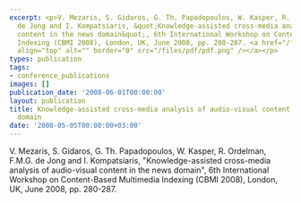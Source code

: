 ```yaml
---
excerpt: <p>V. Mezaris, S. Gidaros, G. Th. Papadopoulos, W. Kasper, R. Ordelman, F.M.G.
  de Jong and I. Kompatsiaris, &quot;Knowledge-assisted cross-media analysis of audio-visual
  content in the news domain&quot;, 6th International Workshop on Content-Based Multimedia
  Indexing (CBMI 2008), London, UK, June 2008, pp. 280-287. <a href="/files/cbmi08_mesh.pdf"><img
  align="top" alt="" border="0" src="/files/pdf/pdf.png" /></a></p>
types: publication
tags:
- conference_publications
images: []
publication_date: '2008-06-01T00:00:00'
layout: publication
title: Knowledge-assisted cross-media analysis of audio-visual content in the news
  domain
date: '2008-05-05T00:00:00+03:00'
---
```

<p>V. Mezaris, S. Gidaros, G. Th. Papadopoulos, W. Kasper, R. Ordelman, F.M.G. de Jong and I. Kompatsiaris, &quot;Knowledge-assisted cross-media analysis of audio-visual content in the news domain&quot;, 6th International Workshop on Content-Based Multimedia Indexing (CBMI 2008), London, UK, June 2008, pp. 280-287. <a href="/files/cbmi08_mesh.pdf"><img align="top" alt="" border="0" src="/files/pdf/pdf.png" /></a></p>
